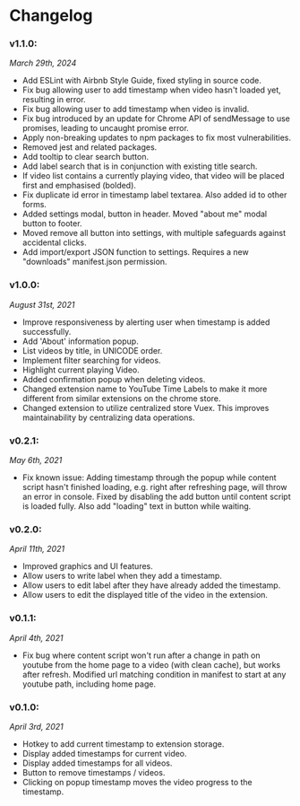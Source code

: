 # Changelog
### v1.1.0:
*March 29th, 2024*
- Add ESLint with Airbnb Style Guide, fixed styling in source code.
- Fix bug allowing user to add timestamp when video hasn't loaded yet, resulting in error.
- Fix bug allowing user to add timestamp when video is invalid.
- Fix bug introduced by an update for Chrome API of sendMessage to use promises, leading to uncaught promise error.
- Apply non-breaking updates to npm packages to fix most vulnerabilities.
- Removed jest and related packages.
- Add tooltip to clear search button.
- Add label search that is in conjunction with existing title search.
- If video list contains a currently playing video, that video will be placed first and emphasised (bolded).
- Fix duplicate id error in timestamp label textarea. Also added id to other forms.
- Added settings modal, button in header. Moved "about me" modal button to footer.
- Moved remove all button into settings, with multiple safeguards against accidental clicks.
- Add import/export JSON function to settings. Requires a new "downloads" manifest.json permission.

### v1.0.0:
*August 31st, 2021*
- Improve responsiveness by alerting user when timestamp is added successfully.
- Add 'About' information popup.
- List videos by title, in UNICODE order.
- Implement filter searching for videos.
- Highlight current playing Video.
- Added confirmation popup when deleting videos.
- Changed extension name to YouTube Time Labels to make it more different from similar extensions on the chrome store.
- Changed extension to utilize centralized store Vuex. This improves maintainability by centralizing data operations.

### v0.2.1:
*May 6th, 2021*
- Fix known issue: Adding timestamp through the popup while content script hasn't finished loading, e.g. right after refreshing page, will throw an error in console. Fixed by disabling the add button until content script is loaded fully. Also add "loading" text in button while waiting.

### v0.2.0:
*April 11th, 2021*
- Improved graphics and UI features.
- Allow users to write label when they add a timestamp.
- Allow users to edit label after they have already added the timestamp.
- Allow users to edit the displayed title of the video in the extension.

### v0.1.1:
*April 4th, 2021*
- Fix bug where content script won't run after a change in path on youtube from the home page to a video (with clean cache), but works after refresh. Modified url matching condition in manifest to start at any youtube path, including home page.

### v0.1.0: 
*April 3rd, 2021*
- Hotkey to add current timestamp to extension storage.
- Display added timestamps for current video.
- Display added timestamps for all videos.
- Button to remove timestamps / videos.
- Clicking on popup timestamp moves the video progress to the timestamp.
